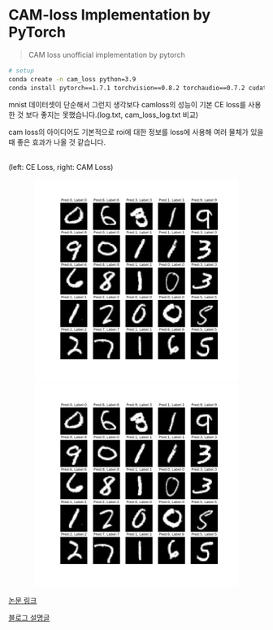 # CAM-loss Implementation by PyTorch
> CAM loss unofficial implementation by pytorch

```sh
# setup
conda create -n cam_loss python=3.9
conda install pytorch==1.7.1 torchvision==0.8.2 torchaudio==0.7.2 cudatoolkit=11.0 -c pytorch
```

mnist 데이터셋이 단순해서 그런지 생각보다 camloss의 성능이 기본 CE loss를 사용한 것 보다 좋지는 못했습니다.(log.txt, cam_loss_log.txt 비교)

cam loss의 아이디어도 기본적으로 roi에 대한 정보를 loss에 사용해 여러 물체가 있을 때 좋은 효과가 나올 것 같습니다.

<br>
(left: CE Loss, right: CAM Loss)
<p align=center>
<img width=400 src="./result.png"/>
<img width=400 src="./cam_loss_result.png"/>
</p>


[논문 링크](https://arxiv.org/pdf/2109.01359.pdf)
   
[블로그 설명글](https://velog.io/@sihyeong671/PyTorch-CAM-loss-implementation)
